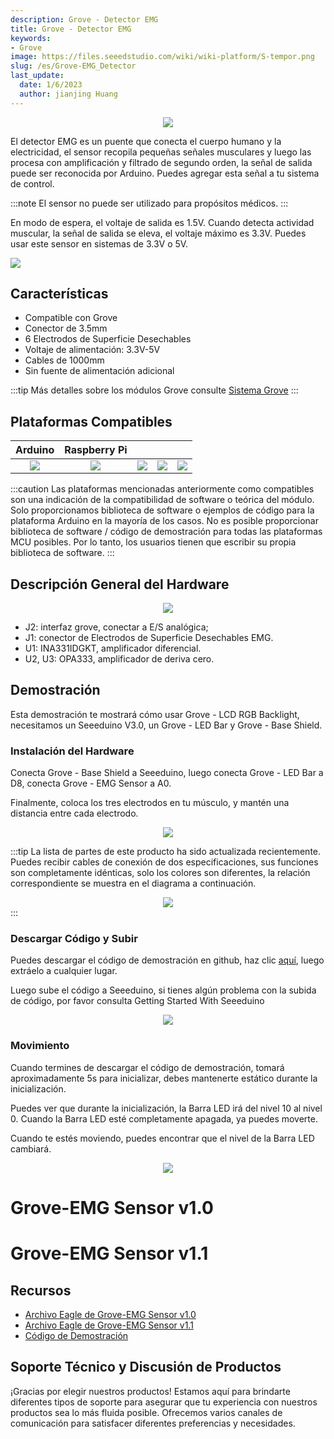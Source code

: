 ```yaml
---
description: Grove - Detector EMG
title: Grove - Detector EMG
keywords:
- Grove
image: https://files.seeedstudio.com/wiki/wiki-platform/S-tempor.png
slug: /es/Grove-EMG_Detector
last_update:
  date: 1/6/2023
  author: jianjing Huang
---
```


<div align="center"><img width={1000} src="https://files.seeedstudio.com/wiki/Grove-EMG_Detector/img/Emg_product.jpg" /></div>

El detector EMG es un puente que conecta el cuerpo humano y la electricidad, el sensor recopila pequeñas señales musculares y luego las procesa con amplificación y filtrado de segundo orden, la señal de salida puede ser reconocida por Arduino. Puedes agregar esta señal a tu sistema de control.

:::note
El sensor no puede ser utilizado para propósitos médicos.
:::

En modo de espera, el voltaje de salida es 1.5V. Cuando detecta actividad muscular, la señal de salida se eleva, el voltaje máximo es 3.3V. Puedes usar este sensor en sistemas de 3.3V o 5V.

<p style={{textAlign: 'center'}}><a href="https://www.seeedstudio.com/Grove-EMG-Detector-p-1737.html" target="_blank"><img src="https://files.seeedstudio.com/wiki/common/Get_One_Now_Banner.png" /></a></p>

Características
--------

- Compatible con Grove
- Conector de 3.5mm
- 6 Electrodos de Superficie Desechables
- Voltaje de alimentación: 3.3V-5V
- Cables de 1000mm
- Sin fuente de alimentación adicional

:::tip
Más detalles sobre los módulos Grove consulte [Sistema Grove](https://wiki.seeedstudio.com/es/Grove_System/)
:::

Plataformas Compatibles
-------------------

| Arduino                                                                                             | Raspberry Pi                                                                                             |                                                                                                 |                                                                                                          |                                                                                                    |
|-----------------------------------------------------------------------------------------------------|----------------------------------------------------------------------------------------------------------|-------------------------------------------------------------------------------------------------|---------------------------------------------------------------------------------------------------|----------------------------------------------------------------------------------------------------|
|<div align="center"><img width={1000} src="https://files.seeedstudio.com/wiki/wiki_english/docs/images/arduino_logo.jpg" /></div>|<div align="center"><img width={1000} src="https://files.seeedstudio.com/wiki/wiki_english/docs/images/raspberry_pi_logo_n.jpg" /></div> | <div align="center"><img width={1000} src="https://files.seeedstudio.com/wiki/wiki_english/docs/images/bbg_logo_n.jpg" /></div>| <div align="center"><img width={1000} src="https://files.seeedstudio.com/wiki/wiki_english/docs/images/wio_logo_n.jpg" /></div>| <div align="center"><img width={1000} src="https://files.seeedstudio.com/wiki/wiki_english/docs/images/linkit_logo_n.jpg" /></div>|

:::caution
Las plataformas mencionadas anteriormente como compatibles son una indicación de la compatibilidad de software o teórica del módulo. Solo proporcionamos biblioteca de software o ejemplos de código para la plataforma Arduino en la mayoría de los casos. No es posible proporcionar biblioteca de software / código de demostración para todas las plataformas MCU posibles. Por lo tanto, los usuarios tienen que escribir su propia biblioteca de software.
:::

Descripción General del Hardware
------------------

<div align="center"><img width={1000} src="https://files.seeedstudio.com/wiki/Grove-EMG_Detector/img/Grove_EMG_detector.jpg" /></div>

- J2: interfaz grove, conectar a E/S analógica;
- J1: conector de Electrodos de Superficie Desechables EMG.
- U1: INA331IDGKT, amplificador diferencial.
- U2, U3: OPA333, amplificador de deriva cero.

Demostración
-------------

Esta demostración te mostrará cómo usar Grove - LCD RGB Backlight, necesitamos un Seeeduino V3.0, un Grove - LED Bar y Grove - Base Shield.

### Instalación del Hardware

Conecta Grove - Base Shield a Seeeduino, luego conecta Grove - LED Bar a D8, conecta Grove - EMG Sensor a A0.

Finalmente, coloca los tres electrodos en tu músculo, y mantén una distancia entre cada electrodo.

<div align="center"><img width={1000} src="https://files.seeedstudio.com/wiki/Grove-EMG_Detector/img/Emg_connect.jpg" /></div>

:::tip
La lista de partes de este producto ha sido actualizada recientemente. Puedes recibir cables de conexión de dos especificaciones, sus funciones son completamente idénticas, solo los colores son diferentes, la relación correspondiente se muestra en el diagrama a continuación.
<div align="center"><img width={500} src="https://files.seeedstudio.com/wiki/Grove-EMG_Detector/img/newline.png" /></div>
:::

### Descargar Código y Subir

Puedes descargar el código de demostración en github, haz clic [aquí](https://github.com/Seeed-Studio/Grove_EMG_detector_demo_code/), luego extráelo a cualquier lugar.

Luego sube el código a Seeeduino, si tienes algún problema con la subida de código, por favor consulta Getting Started With Seeeduino

<div align="center"><img width={1000} src="https://files.seeedstudio.com/wiki/Grove-EMG_Detector/img/Emg_ide.png" /></div>

### Movimiento

Cuando termines de descargar el código de demostración, tomará aproximadamente 5s para inicializar, debes mantenerte estático durante la inicialización.

Puedes ver que durante la inicialización, la Barra LED irá del nivel 10 al nivel 0. Cuando la Barra LED esté completamente apagada, ya puedes moverte.

Cuando te estés moviendo, puedes encontrar que el nivel de la Barra LED cambiará.

<div align="center"><img width={1000} src="https://files.seeedstudio.com/wiki/Grove-EMG_Detector/img/Grove_emg_demo_2.gif" /></div>

# Grove-EMG Sensor v1.0

<div className="altium-ecad-viewer" data-project-src="https://files.seeedstudio.com/wiki/Grove-EMG_Detector/res/Grove-EMG_Sensor_v1.0.zip" style={{borderRadius: '0px 0px 4px 4px', height: 500, borderStyle: 'solid', borderWidth: 1, borderColor: 'rgb(241, 241, 241)', overflow: 'hidden', maxWidth: 1280, maxHeight: 700, boxSizing: 'border-box'}}>
</div>

# Grove-EMG Sensor v1.1

<div className="altium-ecad-viewer" data-project-src="https://files.seeedstudio.com/wiki/Grove-EMG_Detector/res/202000023+PCBA-Grove+EMG+Detector+v1.1.zip" style={{borderRadius: '0px 0px 4px 4px', height: 500, borderStyle: 'solid', borderWidth: 1, borderColor: 'rgb(241, 241, 241)', overflow: 'hidden', maxWidth: 1280, maxHeight: 700, boxSizing: 'border-box'}}>
</div>

Recursos
--------

- [Archivo Eagle de Grove-EMG Sensor v1.0](https://files.seeedstudio.com/wiki/Grove-EMG_Detector/res/Grove-EMG_Sensor_v1.0.zip)
- [Archivo Eagle de Grove-EMG Sensor v1.1](https://files.seeedstudio.com/wiki/Grove-EMG_Detector/res/202000023+PCBA-Grove+EMG+Detector+v1.1.zip)
- [Código de Demostración](https://github.com/Seeed-Studio/Grove_EMG_detector_demo_code)

<!-- Este archivo Markdown fue creado desde https://www.seeedstudio.com/wiki/Grove_-_EMG_Detector -->

## Soporte Técnico y Discusión de Productos

¡Gracias por elegir nuestros productos! Estamos aquí para brindarte diferentes tipos de soporte para asegurar que tu experiencia con nuestros productos sea lo más fluida posible. Ofrecemos varios canales de comunicación para satisfacer diferentes preferencias y necesidades.

<div class="button_tech_support_container">
<a href="https://forum.seeedstudio.com/" class="button_forum"></a> 
<a href="https://www.seeedstudio.com/contacts" class="button_email"></a>
</div>

<div class="button_tech_support_container">
<a href="https://discord.gg/eWkprNDMU7" class="button_discord"></a> 
<a href="https://github.com/Seeed-Studio/wiki-documents/discussions/69" class="button_discussion"></a>
</div>

